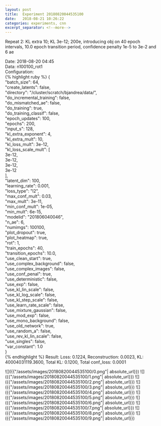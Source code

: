 ```yaml
---
layout: post
title:  Experiment 20180820044535100
date:   2018-08-21 10:26:22
categories: experiments, cnn
excerpt_separator: <!--more-->
---
```

Repeat 2: KL extra 10; KL 3e-12; 200e, introducing obj on 40 epoch intervals, 10.0 epoch transition period, confidence penalty 1e-5 to 3e-2 and 6 ae  

 <!--more-->
Date: 2018-08-20 04:45  
Data: n100100_rot1  
Configuration:   
{% highlight ruby %}
{  
    "batch_size": 64,   
    "create_latents": false,   
    "directory": "/cluster/scratch/bjandrea/data/",   
    "do_incremental_training": false,   
    "do_mismatched_ae": false,   
    "do_training": true,   
    "do_training_classif": false,   
    "epoch_updates": 100,   
    "epochs": 200,   
    "input_s": 128,   
    "kl_extra_exponent": 4,   
    "kl_extra_mult": 10,   
    "kl_loss_mult": 3e-12,   
    "kl_loss_scale_mult": [  
        3e-12,   
        3e-12,   
        3e-12,   
        3e-12  
    ],   
    "latent_dim": 100,   
    "learning_rate": 0.001,   
    "loss_type": "l2",   
    "max_conf_mult": 0.03,   
    "max_mult": 3e-11,   
    "min_conf_mult": 1e-05,   
    "min_mult": 6e-15,   
    "modelid": "201806040046",   
    "n_ae": 6,   
    "numimgs": 100100,   
    "plot_dropout": true,   
    "plot_heatmap": true,   
    "rot": 1,   
    "train_epochs": 40,   
    "transition_epochs": 10.0,   
    "use_clean_start": true,   
    "use_complex_background": false,   
    "use_complex_images": false,   
    "use_conf_penal": true,   
    "use_deterministic": false,   
    "use_exp": false,   
    "use_kl_lin_scale": false,   
    "use_kl_log_scale": false,   
    "use_kl_step_scale": false,   
    "use_learn_rate_scale": false,   
    "use_mixture_gaussian": false,   
    "use_mod_exp": false,   
    "use_mono_background": false,   
    "use_old_network": true,   
    "use_random_a": false,   
    "use_rev_kl_lin_scale": false,   
    "use_singles": false,   
    "var_constant": 1.0  
}  
{% endhighlight %}
Result: Loss: 0.1224, Reconstruction: 0.0023, KL: 40004031119.3600, Total KL: 0.1200,  Total conf_loss: 0.0001  

![]({{"/assets/images/20180820044535100/0.png"| absolute_url}})
![]({{"/assets/images/20180820044535100/1.png"| absolute_url}})
![]({{"/assets/images/20180820044535100/2.png"| absolute_url}})
![]({{"/assets/images/20180820044535100/3.png"| absolute_url}})
![]({{"/assets/images/20180820044535100/4.png"| absolute_url}})
![]({{"/assets/images/20180820044535100/5.png"| absolute_url}})
![]({{"/assets/images/20180820044535100/6.png"| absolute_url}})
![]({{"/assets/images/20180820044535100/7.png"| absolute_url}})
![]({{"/assets/images/20180820044535100/8.png"| absolute_url}})
![]({{"/assets/images/20180820044535100/9.png"| absolute_url}})

